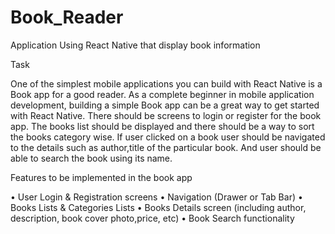 # Book_Reader
Application Using React Native that display book information <br>

Task <br>

One of the simplest mobile applications you can build with React Native is a Book app for a good reader. As a complete beginner in mobile application development, building a simple Book app can be a great way to get started with React Native. There should be screens to login or register for the book app. The books list should be displayed and there should be a way to sort the books category wise. If user clicked on a book user should be navigated to the details such as author,title of the particular book. And user should be able to search the book using its name.


Features to be implemented in the book app 

• User Login & Registration screens 
• Navigation (Drawer or Tab Bar) 
• Books Lists & Categories Lists 
• Books Details screen (including author, description, book cover photo,price, etc) 
• Book Search functionality
